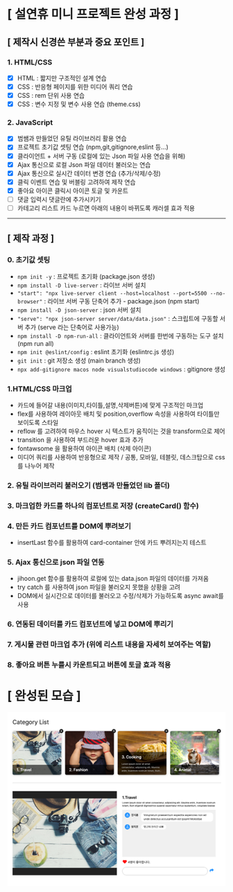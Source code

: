 # [ 설연휴 미니 프로젝트 완성 과정 ]

## [ 제작시 신경쓴 부분과 중요 포인트 ]

### 1. HTML/CSS

- [x] HTML : 짧지만 구조적인 설계 연습
- [x] CSS : 반응형 페이지를 위한 미디어 쿼리 연습
- [x] CSS : rem 단위 사용 연습
- [x] CSS : 변수 지정 및 변수 사용 연습 (theme.css)

### 2. JavaScript

- [x] 범쌤과 만들었던 유틸 라이브러리 활용 연습
- [x] 프로젝트 초기값 셋팅 연습 (npm,git,gitignore,eslint 등...)
- [x] 클라이언트 + 서버 구동 (로컬에 있는 Json 파일 사용 연습을 위해)
- [x] Ajax 통신으로 로컬 Json 파일 데이터 불러오는 연습
- [x] Ajax 통신으로 실시간 데이터 변경 연습 (추가/삭제/수정)
- [x] 클릭 이벤트 연습 및 버블링 고려하여 제작 연습
- [x] 좋아요 아이콘 클릭시 아이콘 토글 및 카운트
- [ ] 댓글 입력시 댓글란에 추가시키기
- [ ] 카테고리 리스트 카드 누르면 아래의 내용이 바뀌도록 캐러셀 효과 적용

---

## [ 제작 과정 ]

### 0. 초기값 셋팅

- `npm init -y` : 프로젝트 초기화 (package.json 생성)
- `npm install -D live-server` : 라이브 서버 설치
- `"start": "npx live-server client --host=localhost --port=5500 --no-browser"` : 라이브 서버 구동 단축어 추가 - package.json (npm start)
- `npm install -D json-server` : json 서버 설치
- `"serve": "npx json-server server/data/data.json"` : 스크립트에 구동할 서버 추가 (serve 라는 단축어로 사용가능)
- `npm install -D npm-run-all` : 클라이언트와 서버를 한번에 구동하는 도구 설치 (npm run all)
- `npm init @eslint/config` : eslint 초기화 (eslintrc.js 생성)
- `git init` : git 저장소 생성 (main branch 생성)
- `npx add-gitignore macos node visualstudiocode windows` : gitignore 생성

### 1.HTML/CSS 마크업

- 카드에 들어갈 내용(이미지,타이틀,설명,삭제버튼)에 맞게 구조적인 마크업
- flex를 사용하여 레이아웃 배치 및 position,overflow 속성을 사용하여 타이틀만 보이도록 스타일
- reflow 를 고려하여 마우스 hover 시 텍스트가 움직이는 것을 transform으로 제어
- transition 을 사용하여 부드러운 hover 효과 추가
- fontawsome 을 활용하여 아이콘 배치 (삭제 아이콘)
- 미디어 쿼리를 사용하여 반응형으로 제작 / 공통, 모바일, 테블릿, 데스크탑으로 css를 나누어 제작

### 2. 유틸 라이브러리 불러오기 (범쌤과 만들었던 lib 폴더)

### 3. 마크업한 카드를 하나의 컴포넌트로 저장 (createCard() 함수)

### 4. 만든 카드 컴포넌트를 DOM에 뿌려보기

- insertLast 함수를 활용하여 card-container 안에 카드 뿌려지는지 테스트

### 5. Ajax 통신으로 json 파일 연동

- jihoon.get 함수를 활용하여 로컬에 있는 data.json 파일의 데이터를 가져옴
- try catch 를 사용하여 json 파일을 불러오지 못했을 상황을 고려
- DOM에서 실시간으로 데이터를 불러오고 수정/삭제가 가능하도록 async await를 사용

### 6. 연동된 데이터를 카드 컴포넌트에 넣고 DOM에 뿌리기

### 7. 게시물 관련 마크업 추가 (위에 리스트 내용을 자세히 보여주는 역할)

### 8. 좋아요 버튼 누를시 카운트되고 버튼에 토글 효과 적용

# [ 완성된 모습 ]

![](2023-01-22-21-31-02.png)
